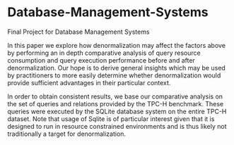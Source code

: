 # Database-Management-Systems
Final Project for Database Management Systems

In this paper we explore how denormalization may affect the factors above by performing an in depth comparative analysis of
query resource consumption and query execution performance before and after denormalization. Our hope is to derive general
insights which may be used by practitioners to more easily determine whether denormalization would provide sufficient
advantages in their particular context.

In order to obtain consistent results, we base our comparative analysis on the set of queries and relations provided by the
TPC-H benchmark. These queries were executed by the SQLite database system on the entire TPC-H dataset. Note that usage of
Sqlite is of particular interest given that it is designed to run in resource constrained environments and is thus likely not
traditionally a target for denormalization.

